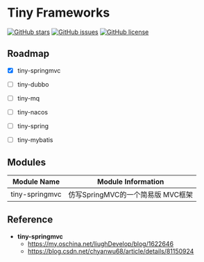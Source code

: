 # Tiny Frameworks


[![GitHub stars](https://img.shields.io/github/stars/byference/tiny-frameworks.svg?style=flat&label=Star)](https://github.com/byference/tiny-frameworks)  [![GitHub issues](https://img.shields.io/github/issues/byference/tiny-frameworks.svg?style=flat&label=issues)](https://github.com/byference/tiny-frameworks/issues)  [![GitHub license](https://img.shields.io/github/license/byference/tiny-frameworks.svg?style=flat&label=license)](https://github.com/byference/tiny-frameworks)





## Roadmap

- [x] tiny-springmvc
- [ ] tiny-dubbo
- [ ] tiny-mq
- [ ] tiny-nacos
- [ ] tiny-spring
- [ ] tiny-mybatis




## Modules


|  Module Name   |        Module Information         |
| :------------: | :-------------------------------: |
| tiny-springmvc | 仿写SpringMVC的一个简易版 MVC框架 |



## Reference

- **tiny-springmvc**
    - https://my.oschina.net/liughDevelop/blog/1622646
    - https://blog.csdn.net/chyanwu68/article/details/81150924

